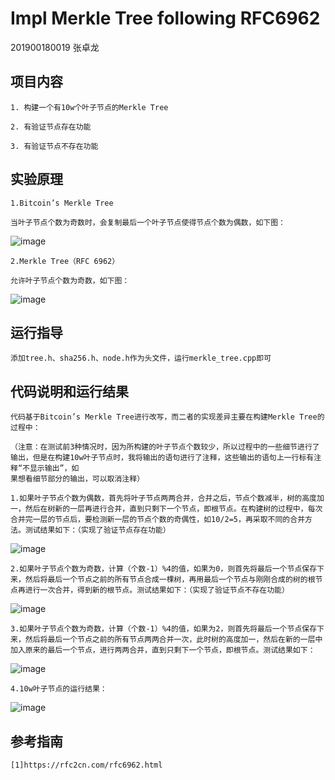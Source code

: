 # Impl Merkle Tree following RFC6962

201900180019 张卓龙


## 项目内容
    1. 构建一个有10w个叶子节点的Merkle Tree         
    
    2. 有验证节点存在功能    
    
    3. 有验证节点不存在功能        
 
 

 ## 实验原理

    1.Bitcoin’s Merkle Tree

    当叶子节点个数为奇数时，会复制最后一个叶子节点使得节点个数为偶数，如下图：

   ![image](https://user-images.githubusercontent.com/105548921/180649579-0fe570a3-34ae-406a-800a-d6fc7c54c67a.png)

    2.Merkle Tree（RFC 6962）

    允许叶子节点个数为奇数，如下图：

   ![image](https://user-images.githubusercontent.com/105548921/180649667-76d9312b-a120-4761-b604-aac7a43b93f0.png)

## 运行指导

    添加tree.h、sha256.h、node.h作为头文件，运行merkle_tree.cpp即可

## 代码说明和运行结果

    代码基于Bitcoin’s Merkle Tree进行改写，而二者的实现差异主要在构建Merkle Tree的过程中：

    （注意：在测试前3种情况时，因为所构建的叶子节点个数较少，所以过程中的一些细节进行了输出，但是在构建10w叶子节点时，我将输出的语句进行了注释，这些输出的语句上一行标有注释“不显示输出”，如
    果想看细节部分的输出，可以取消注释）

    1.如果叶子节点个数为偶数，首先将叶子节点两两合并，合并之后，节点个数减半，树的高度加一，然后在树新的一层再进行合并，直到只剩下一个节点，即根节点。在构建树的过程中，每次合并完一层的节点后，要检测新一层的节点个数的奇偶性，如10/2=5，再采取不同的合并方法。测试结果如下：（实现了验证节点存在功能）

   ![image](https://user-images.githubusercontent.com/105548921/180649980-dc0cee58-c0c4-4b82-805c-21e7f4cd6702.png)

    2.如果叶子节点个数为奇数，计算（个数-1）%4的值，如果为0，则首先将最后一个节点保存下来，然后将最后一个节点之前的所有节点合成一棵树，再用最后一个节点与刚刚合成的树的根节点再进行一次合并，得到新的根节点。测试结果如下：（实现了验证节点不存在功能）

   ![image](https://user-images.githubusercontent.com/105548921/180650211-bc006a0f-7816-4727-8b09-a0a609df593b.png)


    3.如果叶子节点个数为奇数，计算（个数-1）%4的值，如果为2，则首先将最后一个节点保存下来，然后将最后一个节点之前的所有节点两两合并一次，此时树的高度加一，然后在新的一层中加入原来的最后一个节点，进行两两合并，直到只剩下一个节点，即根节点。测试结果如下：

   ![image](https://user-images.githubusercontent.com/105548921/180650241-486460c3-3643-4310-9986-ac3fc1c5809f.png)

    4.10w叶子节点的运行结果：

   ![image](https://user-images.githubusercontent.com/105548921/181914308-1026235f-a964-44af-92fe-ef36f4704af6.png)

## 参考指南
    [1]https://rfc2cn.com/rfc6962.html
